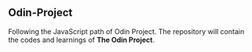 ## Odin-Project
Following the JavaScript path of Odin Project.
The repository will contain the codes and learnings of **The Odin Project**.


